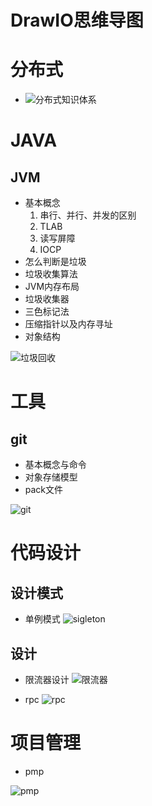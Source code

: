 

# DrawIO思维导图

# 分布式
+ ![分布式知识体系](./base/分布式知识体系.png)


# JAVA

## JVM
+ 基本概念
	1. 串行、并行、并发的区别
	2. TLAB
	3. 读写屏障
	4. IOCP
+ 怎么判断是垃圾
+ 垃圾收集算法
+ JVM内存布局
+ 垃圾收集器
+ 三色标记法
+ 压缩指针以及内存寻址
+ 对象结构

![垃圾回收](./java/jvm/垃圾回收.png)



# 工具
## git
+ 基本概念与命令
+ 对象存储模型
+ pack文件

![git](./tools/git/git.png)


# 代码设计
## 设计模式
+ 单例模式 
![sigleton](./base/design/signleton.png)


## 设计
+ 限流器设计
![限流器](./base/design/rate_limiter.png)

+ rpc
![rpc](./base/design/rpc.png)


# 项目管理

+ pmp

![pmp](./pmp/pmp-项目整合管理.png)

